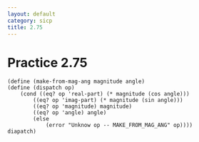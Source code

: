 ```yaml
---
layout: default
category: sicp
title: 2.75
---
```


# Practice 2.75

	(define (make-from-mag-ang magnitude angle)
	(define (dispatch op)
		(cond ((eq? op 'real-part) (* magnitude (cos angle)))
			((eq? op 'imag-part) (* magnitude (sin angle)))
			((eq? op 'magnitude) magnitude)
			((eq? op 'angle) angle)
			(else
				(error "Unknow op -- MAKE_FROM_MAG_ANG" op))))
	diapatch)